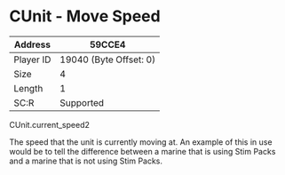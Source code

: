 #  CUnit - Move Speed
Address   | 59CCE4
----------|-------------
Player ID | 19040 (Byte Offset: 0)
Size 	  | 4
Length 	  | 1
SC:R      | Supported

CUnit.current_speed2

The speed that the unit is currently moving at. An example of this in use would be to tell the difference between a marine that is using Stim Packs and a marine that is not using Stim Packs.
